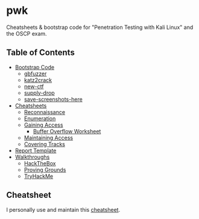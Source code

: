 # pwk
Cheatsheets & bootstrap code for "Penetration Testing with Kali Linux" and the OSCP exam.

## Table of Contents
* [Bootstrap Code](/bootstrap-code/)
  * [gbfuzzer](/bootstrap-code/gbfuzzer.py)
  * [katz2crack](/bootstrap-code/katz2crack.py)
  * [new-ctf](/bootstrap-code/new-ctf.sh)
  * [supply-drop](/bootstrap-code/supply-drop.sh)
  * [save-screenshots-here](/bootstrap-code/save-screenshots-here.py)
* [Cheatsheets](/cheatsheets/)
  * [Reconnaissance](/cheatsheets/01_reconnaissance.md)
  * [Enumeration](/cheatsheets/02_enumeration.md)
  * [Gaining Access](/cheatsheets/03_gaining-access.md)
    * [Buffer Overflow Worksheet](/cheatsheets/03a_buffer-overflow-worksheet.md)
  * [Maintaining Access](/cheatsheets/04_maintaining-access.md)
  * [Covering Tracks](/cheatsheets/05_covering-tracks.md)
* [Report Template](/report/)
* [Walkthroughs](/walkthroughs/)
  * [HackTheBox](/walkthroughs/htb/)
  * [Proving Grounds](/walkthroughs/pg/)
  * [TryHackMe](/walkthroughs/thm/)

## Cheatsheet
I personally use and maintain this [cheatsheet](/cheatsheets/README.md).
